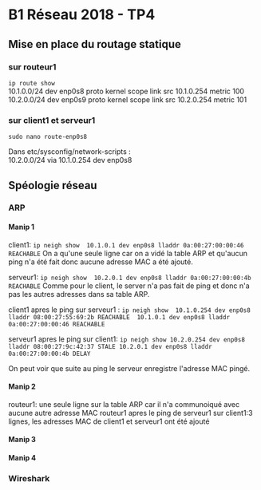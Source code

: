 # B1 Réseau 2018 - TP4

## Mise en place du routage statique

### sur routeur1

`ip route show`  
10.1.0.0/24 dev enp0s8 proto kernel scope link src 10.1.0.254 metric 100 
10.2.0.0/24 dev enp0s9 proto kernel scope link src 10.2.0.254 metric 101

### sur client1 et serveur1

`sudo nano route-enp0s8`

Dans etc/sysconfig/network-scripts :  
10.2.0.0/24 via 10.1.0.254 dev enp0s8
 
## Spéologie réseau
 
### ARP
 
#### Manip 1
 
client1: 
`ip neigh show 
10.1.0.1 dev enp0s8 lladdr 0a:00:27:00:00:46 REACHABLE` 
On a qu'une seule ligne car on a vidé la table ARP et qu'aucun ping n'a été fait donc aucune adresse MAC a été ajouté.

serveur1: 
`ip neigh show 
10.2.0.1 dev enp0s8 lladdr 0a:00:27:00:00:4b REACHABLE` 
Comme pour le client, le server n'a pas fait de ping et donc n'a pas les autres adresses dans sa table ARP.

client1 apres le ping sur serveur1 : 
`ip neigh show 
10.1.0.254 dev enp0s8 lladdr 08:00:27:55:69:2b REACHABLE 
10.1.0.1 dev enp0s8 lladdr 0a:00:27:00:00:46 REACHABLE` 

serveur1 apres le ping sur client1:
`ip neigh show
10.2.0.254 dev enp0s8 lladdr 08:00:27:9c:42:37 STALE
10.2.0.1 dev enp0s8 lladdr 0a:00:27:00:00:4b DELAY`

On peut voir que suite au ping le serveur enregistre l'adresse MAC pingé. 

#### Manip 2

routeur1: une seule ligne sur la table ARP car il n'a communoiqué avec aucune autre adresse MAC
routeur1 apres le ping de serveur1 sur client1:3 lignes, les adresses MAC de client1 et serveur1 ont été ajouté

#### Manip 3

#### Manip 4

### Wireshark


